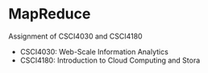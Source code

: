 # MapReduce
Assignment of CSCI4030 and CSCI4180

* CSCI4030: Web-Scale Information Analytics
* CSCI4180: Introduction to Cloud Computing and Stora
